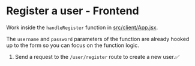# Register a user - Frontend

Work inside the `handleRegister` function in [src/client/App.jsx](../src/client/App.jsx).

The `username` and `password` parameters of the function are already hooked up to the form so you can focus on the function logic. 

1. Send a request to the `/user/register` route to create a new user.✅
